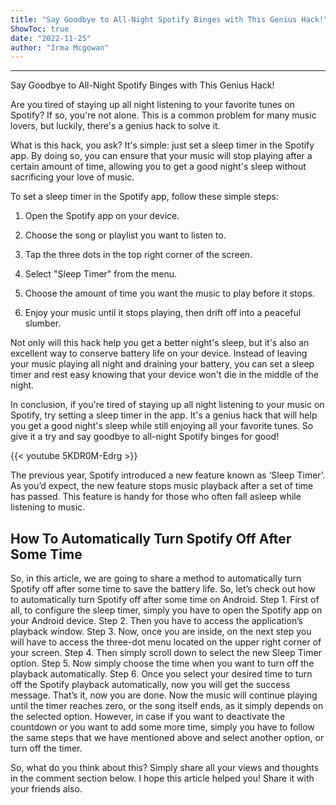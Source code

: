 ```yaml
---
title: "Say Goodbye to All-Night Spotify Binges with This Genius Hack!"
ShowToc: true 
date: "2022-11-25"
author: "Irma Mcgowan"
---
```

*****
Say Goodbye to All-Night Spotify Binges with This Genius Hack!

Are you tired of staying up all night listening to your favorite tunes on Spotify? If so, you're not alone. This is a common problem for many music lovers, but luckily, there's a genius hack to solve it.

What is this hack, you ask? It's simple: just set a sleep timer in the Spotify app. By doing so, you can ensure that your music will stop playing after a certain amount of time, allowing you to get a good night's sleep without sacrificing your love of music.

To set a sleep timer in the Spotify app, follow these simple steps:

1. Open the Spotify app on your device.

2. Choose the song or playlist you want to listen to.

3. Tap the three dots in the top right corner of the screen.

4. Select "Sleep Timer" from the menu.

5. Choose the amount of time you want the music to play before it stops.

6. Enjoy your music until it stops playing, then drift off into a peaceful slumber.

Not only will this hack help you get a better night's sleep, but it's also an excellent way to conserve battery life on your device. Instead of leaving your music playing all night and draining your battery, you can set a sleep timer and rest easy knowing that your device won't die in the middle of the night.

In conclusion, if you're tired of staying up all night listening to your music on Spotify, try setting a sleep timer in the app. It's a genius hack that will help you get a good night's sleep while still enjoying all your favorite tunes. So give it a try and say goodbye to all-night Spotify binges for good!

{{< youtube 5KDR0M-Edrg >}} 



The previous year, Spotify introduced a new feature known as ‘Sleep Timer’. As you’d expect, the new feature stops music playback after a set of time has passed. This feature is handy for those who often fall asleep while listening to music.

 
## How To Automatically Turn Spotify Off After Some Time


So, in this article, we are going to share a method to automatically turn Spotify off after some time to save the battery life. So, let’s check out how to automatically turn Spotify off after some time on Android.
Step 1. First of all, to configure the sleep timer, simply you have to open the Spotify app on your Android device.
Step 2. Then you have to access the application’s playback window.
Step 3. Now, once you are inside, on the next step you will have to access the three-dot menu located on the upper right corner of your screen.
Step 4. Then simply scroll down to select the new Sleep Timer option.
Step 5. Now simply choose the time when you want to turn off the playback automatically.
Step 6. Once you select your desired time to turn off the Spotify playback automatically, now you will get the success message.
That’s it, now you are done. Now the music will continue playing until the timer reaches zero, or the song itself ends, as it simply depends on the selected option. However, in case if you want to deactivate the countdown or you want to add some more time, simply you have to follow the same steps that we have mentioned above and select another option, or turn off the timer.

So, what do you think about this? Simply share all your views and thoughts in the comment section below. I hope this article helped you! Share it with your friends also.




